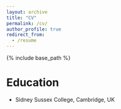 ```yaml
---
layout: archive
title: "CV"
permalink: /cv/
author_profile: true
redirect_from:
  - /resume
---
```


{% include base_path %}

Education
======
* Sidney Sussex College, Cambridge, UK
